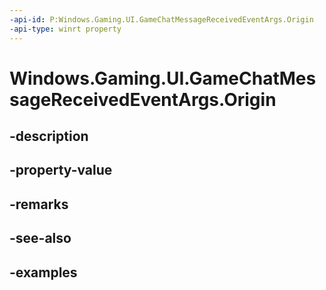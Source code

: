 ```yaml
---
-api-id: P:Windows.Gaming.UI.GameChatMessageReceivedEventArgs.Origin
-api-type: winrt property
---
```


<!-- Property syntax.
public GameChatMessageOrigin Origin { get; }
-->

# Windows.Gaming.UI.GameChatMessageReceivedEventArgs.Origin

## -description

## -property-value

## -remarks

## -see-also

## -examples

